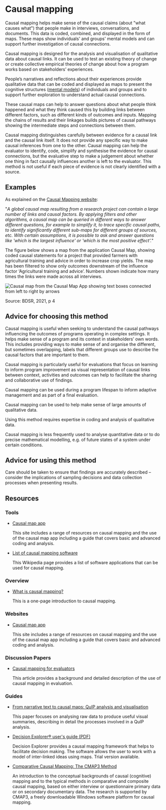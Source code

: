 # Causal mapping

Causal mapping helps make sense of the causal claims (about "what causes what") that people make in interviews, conversations, and documents. This data is coded, combined, and displayed in the form of maps. These maps show individuals' and groups' mental models and can support further investigation of causal connections.

Causal mapping is designed for the analysis and visualisation of qualitative data about causal links. It can be used to test an existing theory of change or create collective empirical theories of change about how a program works based on stakeholders’ experiences.

People’s narratives and reflections about their experiences provide qualitative data that can be coded and displayed as maps to present the cognitive structures ([mental models](https://www.betterevaluation.org/methods-approaches/methods/articulating-mental-models)) of individuals and groups and to support further exploration to understand actual causal connections.

These causal maps can help to answer questions about what people think happened and what they think caused this by building links between different factors, such as different kinds of outcomes and inputs. Mapping the chains of results and their linkages builds pictures of causal pathways showing the intermediate steps and connections between them.

Causal mapping distinguishes carefully between evidence for a causal link and the causal link itself. It does not provide any specific way to make causal inferences from one to the other. Causal mapping can help the evaluator to identify, code, simplify and synthesise the evidence for causal connections, but the evaluative step to make a judgement about whether one thing in fact causally influences another is left to the evaluator. This method is not useful if each piece of evidence is not clearly identified with a source.

## Examples

As explained on the [Causal Mapping website](https://www.causalmap.app/causal-mapping/):

"*A global causal map resulting from a research project can contain a large number of links and causal factors. By applying filters and other algorithms, a causal map can be queried in different ways to answer different questions, for example to simplify it, to trace specific causal paths, to identify significantly different sub-maps for different groups of sources, etc. With certain assumptions, it is possible to ask and answer questions like 'which is the largest influence' or 'which is the most positive effect'.*"

The figure below shows a map from the application Causal Map, showing coded causal statements for a project that provided farmers with agricultural training and advice in order to increase crop yields. The map has been filtered to show only outcomes downstream of the influence factor ‘Agricultural training and advice’. Numbers shown indicate how many times the links were made across all interviews.

![Causal map from the Causal Map App showing text boxes connected from left to right by arrows](https://www.betterevaluation.org/sites/default/files/2024-07/Figure%203.%20Example%20causal%20map%20looking%20at%20outcomes%20linked%20to%20one%20driver.jpg)

Source: BDSR, 2021, p 4

## Advice for choosing this method

Causal mapping is useful when seeking to understand the causal pathways influencing the outcomes of programs operating in complex settings. It helps make sense of a program and its context in stakeholders’ own words. This includes providing ways to make sense of and organise the different, but sometimes overlapping, labels that different groups use to describe the causal factors that are important to them.

Causal mapping is particularly useful for evaluations that focus on learning to inform program improvement as visual representation of causal links between context, activities and outcomes can help to facilitate the sharing and collaborative use of findings.

Causal mapping can be used during a program lifespan to inform adaptive management and as part of a final evaluation.

Causal mapping can be used to help make sense of large amounts of qualitative data.

Using this method requires expertise in coding and analysis of qualitative data.

Causal mapping is less frequently used to analyse quantitative data or to do precise mathematical modelling, e.g. of future states of a system under certain conditions.

## Advice for using this method

Care should be taken to ensure that findings are accurately described – consider the implications of sampling decisions and data collection processes when presenting results.

## Resources

### Tools

- [Causal map app](https://www.betterevaluation.org/tools-resources/causal-map-app)

  This site includes a range of resources on causal mapping and the use of the causal map app including a guide that covers basic and advanced coding and analysis.

- [List of causal mapping software](https://en.wikipedia.org/wiki/List_of_causal_mapping_software)

  This Wikipedia page provides a list of software applications that can be used for causal mapping.

### Overview

- [What is causal mapping?](https://drive.google.com/file/d/1rnOWJpfFXP757HnsUO0crs0GVWTfclWI/view)

  This is a one-page introduction to causal mapping.

### Websites

- [Causal map app](https://www.betterevaluation.org/tools-resources/causal-map-app)

  This site includes a range of resources on causal mapping and the use of the causal map app including a guide that covers basic and advanced coding and analysis.

### Discussion Papers

- [Causal mapping for evaluators](https://journals.sagepub.com/doi/10.1177/13563890231196601)

  This article provides a background and detailed description of the use of causal mapping in evaluation.

### Guides

- [From narrative text to causal maps: QuIP analysis and visualisation](https://www.betterevaluation.org/tools-resources/narrative-text-causal-maps-quip-analysis-visualisation)

  This paper focuses on analysing raw data to produce useful visual summaries, describing in detail the processes involved in a QuIP analysis.

- [Decision Explorer® user's guide (PDF)](https://banxia.com/pdf/de/DEGuide.pdf)

  Decision Explorer provides a causal mapping framework that helps to facilitate decision making. The software allows the user to work with a model of inter-linked ideas using maps. Trial version available.

- [Comparative Causal Mapping: The CMAP3 Method](https://www.routledge.com/Comparative-Causal-Mapping-The-CMAP3-Method/Laukkanen-Wang/p/book/9780367879655)

  An introduction to the conceptual backgrounds of causal (cognitive) mapping and to the typical methods in comparative and composite causal mapping, based on either interview or questionnaire primary data or on secondary documentary data. The research is supported by CMAP3, a freely downloadable Windows software platform for causal mapping.
